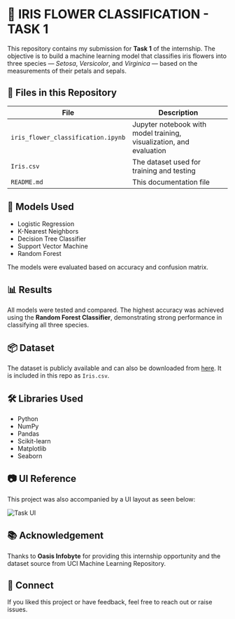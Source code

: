 
# 🌸 IRIS FLOWER CLASSIFICATION - TASK 1

This repository contains my submission for **Task 1** of the internship. The objective is to build a machine learning model that classifies iris flowers into three species — *Setosa*, *Versicolor*, and *Virginica* — based on the measurements of their petals and sepals.

## 📁 Files in this Repository

| File | Description |
|------|-------------|
| `iris_flower_classification.ipynb` | Jupyter notebook with model training, visualization, and evaluation |
| `Iris.csv` | The dataset used for training and testing |
| `README.md` | This documentation file |

## 🧠 Models Used

- Logistic Regression
- K-Nearest Neighbors
- Decision Tree Classifier
- Support Vector Machine
- Random Forest

The models were evaluated based on accuracy and confusion matrix.

## 📊 Results

All models were tested and compared. The highest accuracy was achieved using the **Random Forest Classifier**, demonstrating strong performance in classifying all three species.

## 📦 Dataset

The dataset is publicly available and can also be downloaded from [here](https://archive.ics.uci.edu/ml/datasets/iris). It is included in this repo as `Iris.csv`.


## 🛠 Libraries Used

- Python
- NumPy
- Pandas
- Scikit-learn
- Matplotlib
- Seaborn

## 📷 UI Reference

This project was also accompanied by a UI layout as seen below:

![Task UI](./Screenshot%202025-07-31%20162959.png)

## 📚 Acknowledgement

Thanks to **Oasis Infobyte** for providing this internship opportunity and the dataset source from UCI Machine Learning Repository.

## 🔗 Connect

If you liked this project or have feedback, feel free to reach out or raise issues.
